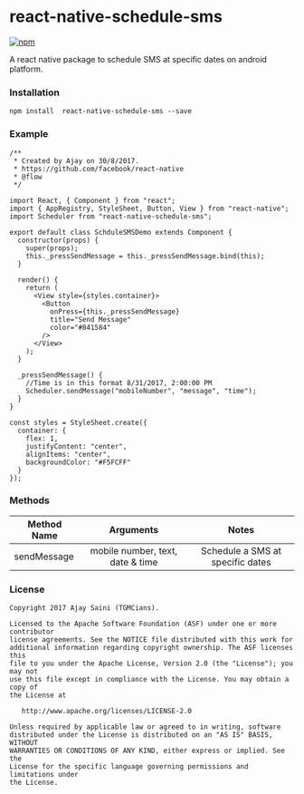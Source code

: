 # react-native-schedule-sms
[![npm](https://img.shields.io/npm/v/react-native-schedule-sms.svg?style=flat-square)](https://www.npmjs.com/package/react-native-schedule-sms)

A react native package to schedule SMS at specific dates on android platform.

### Installation

```
npm install  react-native-schedule-sms --save
```

### Example

```
/**
 * Created by Ajay on 30/8/2017.
 * https://github.com/facebook/react-native
 * @flow
 */

import React, { Component } from "react";
import { AppRegistry, StyleSheet, Button, View } from "react-native";
import Scheduler from "react-native-schedule-sms";

export default class SchduleSMSDemo extends Component {
  constructor(props) {
    super(props);
    this._pressSendMessage = this._pressSendMessage.bind(this);
  }

  render() {
    return (
      <View style={styles.container}>
        <Button
          onPress={this._pressSendMessage}
          title="Send Message"
          color="#841584"
        />
      </View>
    );
  }

  _pressSendMessage() {
    //Time is in this format 8/31/2017, 2:00:00 PM
    Scheduler.sendMessage("mobileNumber", "message", "time");
  }
}

const styles = StyleSheet.create({
  container: {
    flex: 1,
    justifyContent: "center",
    alignItems: "center",
    backgroundColor: "#F5FCFF"
  }
});

```

### Methods

| Method Name       | Arguments                         | Notes                                |
| -------------     | :-------------:                   | :----------------:                   |
| sendMessage       | mobile number, text, date & time  | Schedule a SMS at specific dates

### License

```
Copyright 2017 Ajay Saini (TGMCians).

Licensed to the Apache Software Foundation (ASF) under one or more contributor
license agreements. See the NOTICE file distributed with this work for
additional information regarding copyright ownership. The ASF licenses this
file to you under the Apache License, Version 2.0 (the "License"); you may not
use this file except in compliance with the License. You may obtain a copy of
the License at

   http://www.apache.org/licenses/LICENSE-2.0

Unless required by applicable law or agreed to in writing, software
distributed under the License is distributed on an "AS IS" BASIS, WITHOUT
WARRANTIES OR CONDITIONS OF ANY KIND, either express or implied. See the
License for the specific language governing permissions and limitations under
the License.
```
